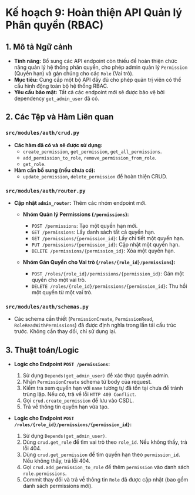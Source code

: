 # Kế hoạch 9: Hoàn thiện API Quản lý Phân quyền (RBAC)

## 1. Mô tả Ngữ cảnh

- **Tính năng:** Bổ sung các API endpoint còn thiếu để hoàn thiện chức năng quản lý hệ thống phân quyền, cho phép admin quản lý `Permission` (Quyền hạn) và gán chúng cho các `Role` (Vai trò).
- **Mục tiêu:** Cung cấp một bộ API đầy đủ cho phép quản trị viên có thể cấu hình động toàn bộ hệ thống RBAC.
- **Yêu cầu bảo mật:** Tất cả các endpoint mới sẽ được bảo vệ bởi dependency `get_admin_user` đã có.

## 2. Các Tệp và Hàm Liên quan

### `src/modules/auth/crud.py`

- **Các hàm đã có và sẽ được sử dụng:**
  - `create_permission`, `get_permission`, `get_all_permissions`.
  - `add_permission_to_role`, `remove_permission_from_role`.
  - `get_role`.
- **Hàm cần bổ sung (nếu chưa có):**
  - `update_permission`, `delete_permission` để hoàn thiện CRUD.

### `src/modules/auth/router.py`

- **Cập nhật `admin_router`:** Thêm các nhóm endpoint mới.

  - **Nhóm Quản lý Permissions (`/permissions`):**
    - `POST /permissions`: Tạo một quyền hạn mới.
    - `GET /permissions`: Lấy danh sách tất cả quyền hạn.
    - `GET /permissions/{permission_id}`: Lấy chi tiết một quyền hạn.
    - `PUT /permissions/{permission_id}`: Cập nhật một quyền hạn.
    - `DELETE /permissions/{permission_id}`: Xóa một quyền hạn.

  - **Nhóm Gán Quyền cho Vai trò (`/roles/{role_id}/permissions`):**
    - `POST /roles/{role_id}/permissions/{permission_id}`: Gán một quyền cho một vai trò.
    - `DELETE /roles/{role_id}/permissions/{permission_id}`: Thu hồi một quyền từ một vai trò.

### `src/modules/auth/schemas.py`

- Các schema cần thiết (`PermissionCreate`, `PermissionRead`, `RoleReadWithPermissions`) đã được định nghĩa trong lần tái cấu trúc trước. Không cần thay đổi, chỉ sử dụng lại.

## 3. Thuật toán/Logic

- **Logic cho Endpoint `POST /permissions`:**
  1.  Sử dụng `Depends(get_admin_user)` để xác thực quyền admin.
  2.  Nhận `PermissionCreate` schema từ body của request.
  3.  Kiểm tra xem quyền hạn với `name` tương tự đã tồn tại chưa để tránh trùng lặp. Nếu có, trả về lỗi `HTTP 409 Conflict`.
  4.  Gọi `crud.create_permission` để lưu vào CSDL.
  5.  Trả về thông tin quyền hạn vừa tạo.

- **Logic cho Endpoint `POST /roles/{role_id}/permissions/{permission_id}`:**
  1.  Sử dụng `Depends(get_admin_user)`.
  2.  Dùng `crud.get_role` để tìm vai trò theo `role_id`. Nếu không thấy, trả lỗi 404.
  3.  Dùng `crud.get_permission` để tìm quyền hạn theo `permission_id`. Nếu không thấy, trả lỗi 404.
  4.  Gọi `crud.add_permission_to_role` để thêm `permission` vào danh sách `role.permissions`.
  5.  Commit thay đổi và trả về thông tin `Role` đã được cập nhật (bao gồm danh sách permissions mới).
